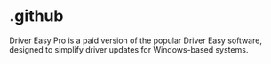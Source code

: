 # .github
Driver Easy Pro is a paid version of the popular Driver Easy software, designed to simplify driver updates for Windows-based systems. 
